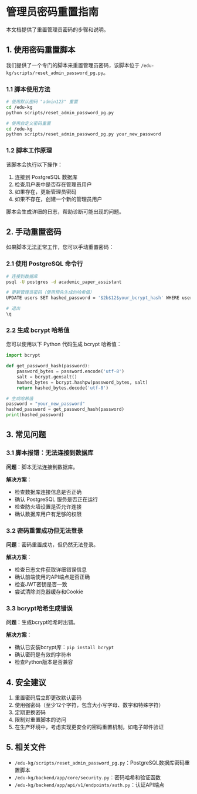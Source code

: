 # 管理员密码重置指南

本文档提供了重置管理员密码的步骤和说明。

## 1. 使用密码重置脚本

我们提供了一个专门的脚本来重置管理员密码，该脚本位于 `/edu-kg/scripts/reset_admin_password_pg.py`。

### 1.1 脚本使用方法

```bash
# 使用默认密码 "admin123" 重置
cd /edu-kg
python scripts/reset_admin_password_pg.py

# 使用自定义密码重置
cd /edu-kg
python scripts/reset_admin_password_pg.py your_new_password
```

### 1.2 脚本工作原理

该脚本会执行以下操作：

1. 连接到 PostgreSQL 数据库
2. 检查用户表中是否存在管理员用户
3. 如果存在，更新管理员密码
4. 如果不存在，创建一个新的管理员用户

脚本会生成详细的日志，帮助诊断可能出现的问题。

## 2. 手动重置密码

如果脚本无法正常工作，您可以手动重置密码：

### 2.1 使用 PostgreSQL 命令行

```bash
# 连接到数据库
psql -U postgres -d academic_paper_assistant

# 更新管理员密码（使用预先生成的哈希值）
UPDATE users SET hashed_password = '$2b$12$your_bcrypt_hash' WHERE username = 'admin';

# 退出
\q
```

### 2.2 生成 bcrypt 哈希值

您可以使用以下 Python 代码生成 bcrypt 哈希值：

```python
import bcrypt

def get_password_hash(password):
    password_bytes = password.encode('utf-8')
    salt = bcrypt.gensalt()
    hashed_bytes = bcrypt.hashpw(password_bytes, salt)
    return hashed_bytes.decode('utf-8')

# 生成哈希值
password = "your_new_password"
hashed_password = get_password_hash(password)
print(hashed_password)
```

## 3. 常见问题

### 3.1 脚本报错：无法连接到数据库

**问题**：脚本无法连接到数据库。

**解决方案**：
- 检查数据库连接信息是否正确
- 确认 PostgreSQL 服务是否正在运行
- 检查防火墙设置是否允许连接
- 确认数据库用户有足够的权限

### 3.2 密码重置成功但无法登录

**问题**：密码重置成功，但仍然无法登录。

**解决方案**：
- 检查日志文件获取详细错误信息
- 确认前端使用的API端点是否正确
- 检查JWT密钥是否一致
- 尝试清除浏览器缓存和Cookie

### 3.3 bcrypt哈希生成错误

**问题**：生成bcrypt哈希时出错。

**解决方案**：
- 确认已安装bcrypt库：`pip install bcrypt`
- 确认密码是有效的字符串
- 检查Python版本是否兼容

## 4. 安全建议

1. 重置密码后立即更改默认密码
2. 使用强密码（至少12个字符，包含大小写字母、数字和特殊字符）
3. 定期更换密码
4. 限制对重置脚本的访问
5. 在生产环境中，考虑实现更安全的密码重置机制，如电子邮件验证

## 5. 相关文件

- `/edu-kg/scripts/reset_admin_password_pg.py`：PostgreSQL数据库密码重置脚本
- `/edu-kg/backend/app/core/security.py`：密码哈希和验证函数
- `/edu-kg/backend/app/api/v1/endpoints/auth.py`：认证API端点

